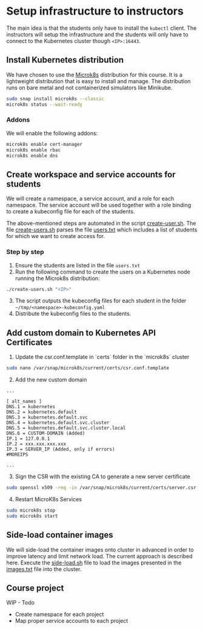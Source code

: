 # Setup infrastructure to instructors
The main idea is that the students only have to install the `kubectl` client. The instructors will setup the infrastructure and the students will only have to connect to the Kubernetes cluster though `<IP>:16443`.

## Install Kubernetes distribution
We have chosen to use the [Microk8s](https://microk8s.io) distribution for this course. It is a lightweight distribution that is easy to install and manage. The distribution runs on bare metal and not containerized simulators like Minikube.

```bash
sudo snap install microk8s --classic
microk8s status --wait-ready
```

### Addons
We will enable the following addons:

```bash
microk8s enable cert-manager
microk8s enable rbac
microk8s enable dns
```


## Create workspace and service accounts for students
We will create a namespace, a service account, and a role for each namespace. The service account will be used together with a role binding to create a kubeconfig file for each of the students.

The above-mentioned steps are automated in the script [create-user.sh](create-user.sh). The file [create-users.sh](create-users.sh) parses the file [users.txt](users.txt) which includes a list of students for which we want to create access for.


### Step by step
1. Ensure the students are listed in the file `users.txt`
2. Run the following command to create the users on a Kubernetes node running the Microk8s distribution:
```bash
./create-users.sh "<IP>"
```
3. The script outputs the kubeconfig files for each student in the folder `~/tmp/<namespace>-kubeconfig.yaml`
4. Distribute the kubeconfig files to the students.

## Add custom domain to Kubernetes API Certificates

1. Update the csr.conf.template in ´certs´ folder in the ´microk8s´ cluster

````bash
sudo nano /var/snap/microk8s/current/certs/csr.conf.template
````

2. Add the new custom domain 

````
...

[ alt_names ]
DNS.1 = kubernetes
DNS.2 = kubernetes.default
DNS.3 = kubernetes.default.svc
DNS.4 = kubernetes.default.svc.cluster
DNS.5 = kubernetes.default.svc.cluster.local
DNS.6 = CUSTOM-DOMAIN (Added)
IP.1 = 127.0.0.1
IP.2 = xxx.xxx.xxx.xxx
IP.3 = SERVER_IP (Added, only if errors)
#MOREIPS

...
````

3. Sign the CSR with the existing CA to generate a new server certificate

````bash
sudo openssl x509 -req -in /var/snap/microk8s/current/certs/server.csr -CA /var/snap/microk8s/current/certs/ca.crt -CAkey /var/snap/microk8s/current/certs/ca.key -CAcreateserial -out /var/snap/microk8s/current/certs/server.crt -days 365 -extensions v3_ext -extfile /var/snap/microk8s/current/certs/csr.conf.template
````

4. Restart MicroK8s Services

````bash
sudo microk8s stop
sudo microk8s start
````

## Side-load container images
We will side-load the container images onto cluster in advanced in order to improve latency and limit network load. The current approach is described here. Execute the [side-load.sh](./side-load.sh) file to load the images presented in the [images.txt](./images.txt) file into the cluster.


## Course project

WIP - Todo
- Create namespace for each project
- Map proper service accounts to each project